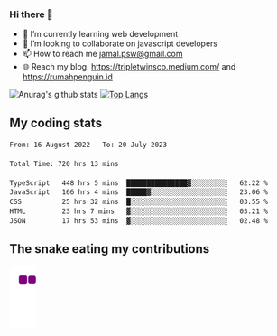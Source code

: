 ### Hi there 👋

<!--
**padepokanpenguin/padepokanpenguin** is a ✨ _special_ ✨ repository because its `README.md` (this file) appears on your GitHub profile.
-->

- 🌱 I’m currently learning  web development
- 👯 I’m looking to collaborate on javascript developers
- 📫 How to reach me jamal.psw@gmail.com
- 🌐 Reach my blog:
   https://tripletwinsco.medium.com/ and
   https://rumahpenguin.id

![Anurag's github stats](https://github-readme-stats.vercel.app/api?username=padepokanpenguin&count_private=true&disable_animations=false&show_icons=true&theme=default)
[![Top Langs](https://github-readme-stats.vercel.app/api/top-langs/?username=padepokanpenguin&theme=default&layout=compact)](https://github.com/padepokanpenguin)

## My coding stats

<!--START_SECTION:waka-->

```txt
From: 16 August 2022 - To: 20 July 2023

Total Time: 720 hrs 13 mins

TypeScript   448 hrs 5 mins  ███████████████▓░░░░░░░░░   62.22 %
JavaScript   166 hrs 4 mins  █████▓░░░░░░░░░░░░░░░░░░░   23.06 %
CSS          25 hrs 32 mins  █░░░░░░░░░░░░░░░░░░░░░░░░   03.55 %
HTML         23 hrs 7 mins   ▓░░░░░░░░░░░░░░░░░░░░░░░░   03.21 %
JSON         17 hrs 53 mins  ▓░░░░░░░░░░░░░░░░░░░░░░░░   02.48 %
```

<!--END_SECTION:waka-->


## The snake eating my contributions
![snake gif](https://github.com/padepokanpenguin/padepokanpenguin/blob/output/github-contribution-grid-snake.gif)

